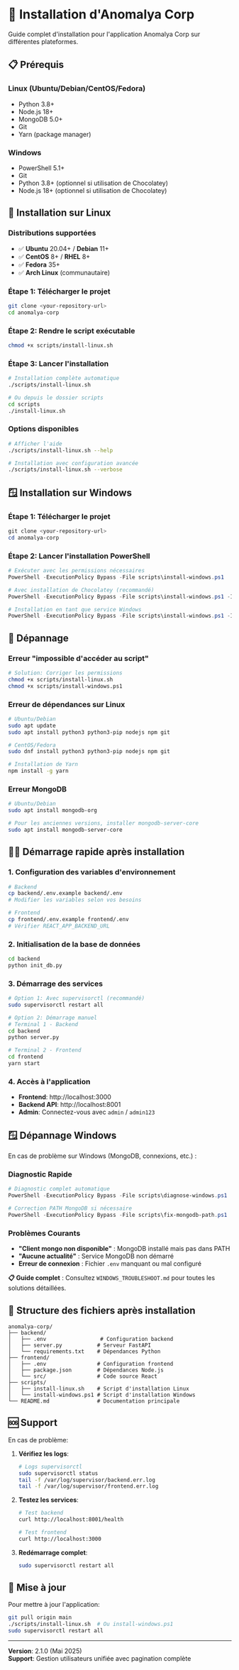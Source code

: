 # 🚀 Installation d'Anomalya Corp

Guide complet d'installation pour l'application Anomalya Corp sur différentes plateformes.

## 📋 Prérequis

### Linux (Ubuntu/Debian/CentOS/Fedora)
- Python 3.8+ 
- Node.js 18+
- MongoDB 5.0+
- Git
- Yarn (package manager)

### Windows
- PowerShell 5.1+
- Git
- Python 3.8+ (optionnel si utilisation de Chocolatey)
- Node.js 18+ (optionnel si utilisation de Chocolatey)

## 🐧 Installation sur Linux

### Distributions supportées
- ✅ **Ubuntu** 20.04+ / **Debian** 11+
- ✅ **CentOS** 8+ / **RHEL** 8+
- ✅ **Fedora** 35+
- ✅ **Arch Linux** (communautaire)

### Étape 1: Télécharger le projet
```bash
git clone <your-repository-url>
cd anomalya-corp
```

### Étape 2: Rendre le script exécutable
```bash
chmod +x scripts/install-linux.sh
```

### Étape 3: Lancer l'installation
```bash
# Installation complète automatique
./scripts/install-linux.sh

# Ou depuis le dossier scripts
cd scripts
./install-linux.sh
```

### Options disponibles
```bash
# Afficher l'aide
./scripts/install-linux.sh --help

# Installation avec configuration avancée
./scripts/install-linux.sh --verbose
```

## 🪟 Installation sur Windows

### Étape 1: Télécharger le projet
```powershell
git clone <your-repository-url>
cd anomalya-corp
```

### Étape 2: Lancer l'installation PowerShell
```powershell
# Exécuter avec les permissions nécessaires
PowerShell -ExecutionPolicy Bypass -File scripts\install-windows.ps1

# Avec installation de Chocolatey (recommandé)
PowerShell -ExecutionPolicy Bypass -File scripts\install-windows.ps1 -InstallChocolatey

# Installation en tant que service Windows
PowerShell -ExecutionPolicy Bypass -File scripts\install-windows.ps1 -InstallAsService
```

## 🔧 Dépannage

### Erreur "impossible d'accéder au script"
```bash
# Solution: Corriger les permissions
chmod +x scripts/install-linux.sh
chmod +x scripts/install-windows.ps1
```

### Erreur de dépendances sur Linux
```bash
# Ubuntu/Debian
sudo apt update
sudo apt install python3 python3-pip nodejs npm git

# CentOS/Fedora  
sudo dnf install python3 python3-pip nodejs npm git

# Installation de Yarn
npm install -g yarn
```

### Erreur MongoDB
```bash
# Ubuntu/Debian
sudo apt install mongodb-org

# Pour les anciennes versions, installer mongodb-server-core
sudo apt install mongodb-server-core
```

## 🏃‍♂️ Démarrage rapide après installation

### 1. Configuration des variables d'environnement
```bash
# Backend
cp backend/.env.example backend/.env
# Modifier les variables selon vos besoins

# Frontend  
cp frontend/.env.example frontend/.env
# Vérifier REACT_APP_BACKEND_URL
```

### 2. Initialisation de la base de données
```bash
cd backend
python init_db.py
```

### 3. Démarrage des services
```bash
# Option 1: Avec supervisorctl (recommandé)
sudo supervisorctl restart all

# Option 2: Démarrage manuel
# Terminal 1 - Backend
cd backend
python server.py

# Terminal 2 - Frontend
cd frontend
yarn start
```

### 4. Accès à l'application
- **Frontend**: http://localhost:3000
- **Backend API**: http://localhost:8001
- **Admin**: Connectez-vous avec `admin` / `admin123`

## 🪟 Dépannage Windows

En cas de problème sur Windows (MongoDB, connexions, etc.) :

### Diagnostic Rapide
```powershell
# Diagnostic complet automatique
PowerShell -ExecutionPolicy Bypass -File scripts\diagnose-windows.ps1

# Correction PATH MongoDB si nécessaire
PowerShell -ExecutionPolicy Bypass -File scripts\fix-mongodb-path.ps1
```

### Problèmes Courants
- **"Client mongo non disponible"** : MongoDB installé mais pas dans PATH
- **"Aucune actualité"** : Service MongoDB non démarré
- **Erreur de connexion** : Fichier `.env` manquant ou mal configuré

**📋 Guide complet** : Consultez `WINDOWS_TROUBLESHOOT.md` pour toutes les solutions détaillées.

## 📁 Structure des fichiers après installation

```
anomalya-corp/
├── backend/
│   ├── .env                 # Configuration backend
│   ├── server.py           # Serveur FastAPI
│   └── requirements.txt    # Dépendances Python
├── frontend/
│   ├── .env                # Configuration frontend
│   ├── package.json        # Dépendances Node.js
│   └── src/                # Code source React
├── scripts/
│   ├── install-linux.sh    # Script d'installation Linux
│   └── install-windows.ps1 # Script d'installation Windows
└── README.md               # Documentation principale
```

## 🆘 Support

En cas de problème:

1. **Vérifiez les logs**:
   ```bash
   # Logs supervisorctl
   sudo supervisorctl status
   tail -f /var/log/supervisor/backend.err.log
   tail -f /var/log/supervisor/frontend.err.log
   ```

2. **Testez les services**:
   ```bash
   # Test backend
   curl http://localhost:8001/health
   
   # Test frontend
   curl http://localhost:3000
   ```

3. **Redémarrage complet**:
   ```bash
   sudo supervisorctl restart all
   ```

## 🔄 Mise à jour

Pour mettre à jour l'application:

```bash
git pull origin main
./scripts/install-linux.sh  # Ou install-windows.ps1
sudo supervisorctl restart all
```

---

**Version**: 2.1.0 (Mai 2025)  
**Support**: Gestion utilisateurs unifiée avec pagination complète
